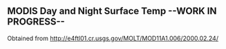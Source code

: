 MODIS Day and Night Surface Temp --WORK IN PROGRESS--
-------------------

Obtained from http://e4ftl01.cr.usgs.gov/MOLT/MOD11A1.006/2000.02.24/

